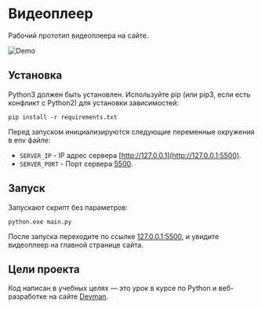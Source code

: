 # Видеоплеер

Рабочий прототип видеоплеера на сайте. 

![Demo](player-demo.gif)

## Установка

Python3 должен быть установлен. Используйте pip (или pip3, если есть конфликт с Python2) для установки зависимостей:

```
pip install -r requirements.txt
```

Перед запуском инициализируются следующие переменные окружения в env файле:
- `SERVER_IP` - IP адрес сервера [http://127.0.0.1](http://127.0.0.1:5500).
- `SERVER_PORT` - Порт сервера [5500](http://127.0.0.1:5500).

## Запуск

Запускают скрипт без параметров:


```
python.exe main.py
```

После запуска переходите по ссылке [127.0.0.1:5500](http://127.0.0.1:5500), и увидите видеоплеер на главной странице сайта.

## Цели проекта

Код написан в учебных целях — это урок в курсе по Python и веб-разработке на сайте [Devman](https://dvmn.org).
